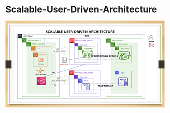 # Scalable-User-Driven-Architecture


![Scalable-User-Driven-Architecture](Scalable-user-driven-architecture.png)